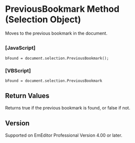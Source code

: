 # PreviousBookmark Method (Selection Object)

Moves to the previous bookmark in the document.

## 

### \[JavaScript\]

```
bFound = document.selection.PreviousBookmark();
```

### \[VBScript\]

```
bFound = document.selection.PreviousBookmark
```

## Return Values

Returns true if the previous bookmark is found, or false if not.

## Version

Supported on EmEditor Professional Version 4.00 or later.
